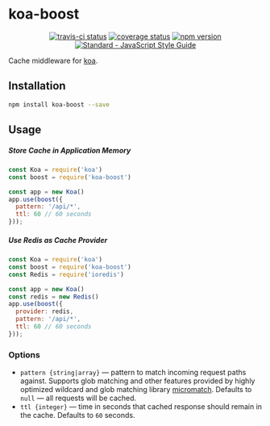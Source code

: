 # koa-boost

<p align="center">
  <a href="https://travis-ci.org/fortis/koa-boost"><img src="https://travis-ci.org/fortis/koa-boost.svg?branch=master" alt="travis-ci status"></a>
  <a href="https://coveralls.io/github/fortis/koa-boost"><img src="https://coveralls.io/repos/github/fortis/koa-boost/badge.svg" alt="coverage status"></a>
  <a href="https://www.npmjs.com/package/koa-boost"><img src="https://img.shields.io/npm/v/koa-boost.svg" alt="npm version"></a>
  <a href="https://standardjs.com"><img src="https://img.shields.io/badge/code_style-standard-brightgreen.svg" alt="Standard - JavaScript Style Guide"></a>
</p>

Cache middleware for [koa](https://github.com/koajs/koa).

## Installation

```sh
npm install koa-boost --save
```

## Usage

##### Store Cache in Application Memory
```js
const Koa = require('koa')
const boost = require('koa-boost')

const app = new Koa()
app.use(boost({
  pattern: '/api/*',
  ttl: 60 // 60 seconds
}));
```

##### Use Redis as Cache Provider
```js
const Koa = require('koa')
const boost = require('koa-boost')
const Redis = require('ioredis')

const app = new Koa()
const redis = new Redis()
app.use(boost({
  provider: redis,
  pattern: '/api/*',
  ttl: 60 // 60 seconds
}));
```

### Options

* `pattern {string|array}` &mdash;  pattern to match incoming request paths against. Supports glob matching and other
features provided by highly optimized wildcard and glob matching library [micromatch](https://github.com/micromatch/micromatch). Defaults to `null` &mdash; all requests will be cached.
* `ttl {integer}` &mdash; time in seconds that cached response should remain in the cache. Defaults to `60` seconds.
